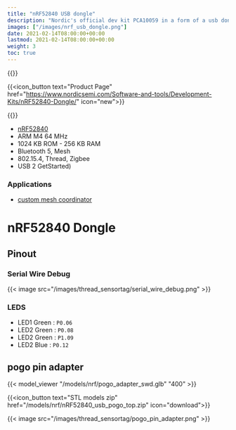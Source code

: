 ```yaml
---
title: "nRF52840 USB dongle"
description: "Nordic's official dev kit PCA10059 in a form of a usb dongle for the nRF52840"
images: ["/images/nrf_usb_dongle.png"]
date: 2021-02-14T08:00:00+00:00
lastmod: 2021-02-14T08:00:00+00:00
weight: 3
toc: true
---
```

{{<load-photoswipe >}}

{{<icon_button text="Product Page" href="https://www.nordicsemi.com/Software-and-tools/Development-Kits/nRF52840-Dongle/" icon="new">}}

{{<gfigure src="/images/nrf_usb_dongle.png" >}}

* [nRF52840](https://www.nordicsemi.com/Products/Low-power-short-range-wireless/nRF52840)
* ARM M4 64 MHz
* 1024 KB ROM - 256 KB RAM
* Bluetooth 5, Mesh
* 802.15.4, Thread, Zigbee
* USB 2
GetStarted)
### Applications
* [custom mesh coordinator](https://github.com/nRFMesh/nRF52_Mesh#08-usb-dongle-nrf52840-dongle)

# nRF52840 Dongle

## Pinout

### Serial Wire Debug
{{< image src="/images/thread_sensortag/serial_wire_debug.png" >}}

### LEDS

* LED1 Green : `P0.06`
* LED2 Green : `P0.08`
* LED2 Green : `P1.09`
* LED2 Blue  : `P0.12`


## pogo pin adapter

{{< model_viewer "/models/nrf/pogo_adapter_swd.glb" "400" >}}

{{<icon_button text="STL models zip" href="/models/nrf/nRF52840_usb_pogo_top.zip" icon="download">}}

{{< image src="/images/thread_sensortag/pogo_pin_adapter.png" >}}


